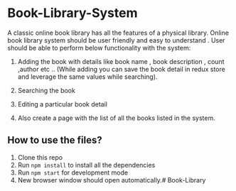 # Book-Library-System

A classic online book library has all the features of a physical library. Online book library system should be user friendly and easy to understand . User should be able to perform below functionality with the system:

1. Adding the book with details like book name , book description , count ,author etc ..  (While adding you can save the book detail in redux store and leverage the same values while searching).

2. Searching the book

3. Editing a particular book detail

4. Also create a page with the list of all the books listed in the system.

## How to use the files?

1. Clone this repo
2. Run `npm install` to install all the dependencies
3. Run `npm start` for development mode
4. New browser window should open automatically.# Book-Library
